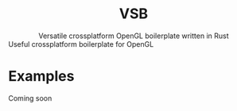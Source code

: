 <h1 align="center">
  VSB
</h1>
<div align="center">
  Versatile crossplatform OpenGL boilerplate written in Rust
</div>
Useful crossplatform boilerplate for OpenGL

# Examples

Coming soon
